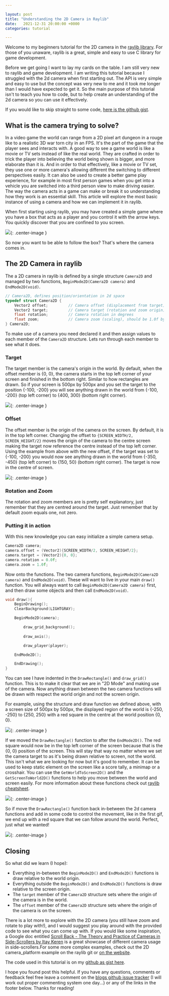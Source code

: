 ```yaml
---

layout: post
title: "Understanding the 2D Camera in Raylib"
date:   2021-12-31 20:00:00 +0000
categories: tutorial

---
```


Welcome to my beginners tutorial for the 2D camera in the [raylib library](https://www.raylib.com/). For those of you unaware, raylib is a great, simple and easy to use C library for game development. 

Before we get going I want to lay my cards on the table. I am still very new to raylib and game development. I am writing this tutorial because I struggled with the 2d camera when first starting out. The API is very simple and easy to use but the concept was very new to me and it took me longer than I would have expected to get it. So the main purpose of this tutorial isn't to teach you how to code, but to help create an understanding of the 2d camera so you can use it effectively. 

If you would like to skip straight to some code, [here is the github gist](https://gist.github.com/ArchieAtkinson/5c5758ad68d5cfd55d40430ca8e9b44d).

## What is the camera trying to solve?
In a video game the world can range from a 2D pixel art dungeon in a rouge like to a realistic 3D war torn city in an FPS. It's the part of the game that the player sees and interacts with. A good way to see a game world is like a movie or TV sets instead of like the real world. They are crafted in order to trick the player into believing the world being shown is bigger, and more elaborate than it is. And in order to that effectively, like a movie or TV set, they use one or more camera's allowing different the switching to different perspectives easily. It can also be used to create a better game play experience, for example in most first person games when you get into a vehicle you are switched into a third person view to make driving easier. The way the camera acts in a game can make or break it so understanding how they work is an essential skill. This article will explore the most basic instance of using a camera and how we can implement it in raylib.

When first starting using raylib, you may have created a simple game where you have a box that acts as a player and you control it with the arrow keys. You quickly discover that you are confined to you screen. 

![](/assets/raylib-2dcamera/NoCamera.gif){: .center-image }

So now you want to be able to follow the box? That's where the camera comes in. 

## The 2D Camera in raylib
The a 2D camera in raylib is defined by a single structure `Camera2D` and managed by two functions, `BeginMode2D(Camera2D camera)` and `EndMode2D(void)`.

```c
// Camera2D, defines position/orientation in 2d space
typedef struct Camera2D {
    Vector2 offset;         // Camera offset (displacement from target)
    Vector2 target;         // Camera target (rotation and zoom origin)
    float rotation;         // Camera rotation in degrees
    float zoom;             // Camera zoom (scaling), should be 1.0f by default
} Camera2D;
```

To make use of a camera you need declared it and then assign values to each member of the `Camera2D` structure. Lets run through each member to see what it does. 

### Target

The target member is the camera's origin in the world. By default, when the offset member is {0, 0}, the camera starts in the top left corner of your screen and finished in the bottom right. Similar to how rectangles are drawn. So if your screen is 500px by 500px and you set the target to the position {-100, -200} you will see anything drawn in the world from {-100, -200} (top left corner) to {400, 300} (bottom right corner). 

![](/assets/raylib-2dcamera/Target.png){: .center-image }


### Offset

The offset member is the origin of the camera on the screen. By default, it is in the top left corner. Changing the offset to `{SCREEN_WIDTH/2, SCREEN_HEIGHT/2}` moves the origin of the camera to the centre screen making the target now reference the centre instead of the top left corner. Using the example from above with the new offset, if the target was set to {-100, -200} you would now see anything drawn in the world from {-350, -450} (top left corner) to {150, 50} (bottom right corner). The target is now in the centre of screen. 

![](/assets/raylib-2dcamera/Offset.png){: .center-image }

### Rotation and Zoom

The rotation and zoom members are is pretty self explanatory, just remember that they are centred around the target. Just remember that by default zoom equals one, not zero. 

### Putting it in action

With this new knowledge you can easy initialize a simple camera setup. 

```c
Camera2D camera;
camera.offset = (Vector2){SCREEN_WIDTH/2, SCREEN_HEIGHT/2};
camera.target = (Vector2){0, 0};
camera.rotation = 0.0f;
camera.zoom = 1.0f;
```
Now onto the functions. The two camera functions, `BeginMode2D(Camera2D camera)` and `EndMode2D(void)`. These will want to live in your main `draw()` function. You will always want to call `BeginMode2D(Camera2D camera)` first, and then draw some objects and then call `EndMode2D(void)`. 

```c
void draw(){
	BeginDrawing();
	ClearBackground(LIGHTGRAY);

	BeginMode2D(camera);

        draw_grid_background();
        
        draw_axis();

        draw_player(player);

	EndMode2D();

	EndDrawing();
}	
```

You can see I have indented in the `DrawRectangle()` and `draw_grid()` function. This is to make it clear that we are in "2D Mode" and making use of the camera. Now anything drawn between the two camera functions will be drawn with respect the world origin and not the screen origin. 

For example, using the structure and draw function we defined above, with a screen size of 500px by 500px, the displayed region of the world is {-250, -250} to {250, 250} with a red square in the centre at the world position {0, 0}. 

![](/assets/raylib-2dcamera/In2DMode.png){: .center-image }

If we moved the `DrawRectangle()` function to after the `EndMode2D()`. The red square would now be in the top left corner of the screen because that is the {0, 0} position of the screen. This will stay that way no matter where we set the camera target to as it's being drawn relative to screen, not the world. This isn't what we are looking for now but it's good to remember. It can be used to keep static element on the screen like a score tally, a minimap or a crosshair. You can use the `GetWorldToScreen2D()` and the `GetScreenToWorld2D()` functions to help you move between the world and screen easily. For more information about these functions check out [raylib cheatsheet](https://www.raylib.com/cheatsheet/cheatsheet.html).

![](/assets/raylib-2dcamera/Out2DMode.png){: .center-image }


So if move the `DrawRectangle()` function back in-between the 2d camera functions and add in some code to control the movement, like in the first gif, we end up with a red square that we can follow around the world. Perfect, just what we wanted! 

![](/assets/raylib-2dcamera/Camera.gif){: .center-image }

## Closing 

So what did we learn (I hope):
- Everything in-between the `BeginMode2D()` and `EndMode2D()` functions is draw relative to the world origin.
- Everything outside the `BeginMode2D()` and `EndMode2D()` functions is draw relative to the screen origin.
- The `target` member of the `Camera2D` structure sets where the origin of the camera is in the world.
- The `offset` member of the `Camera2D` structure sets where the origin of the camera is on the screen. 

There is a lot more to explore with the 2D camera (you still have zoom and rotate to play with!), and I would suggest you play around with the provided code to see what you can come up with. If you would like some inspiration, a Google doc entitled [Scroll Back - The Theory and Practice of Cameras in Side-Scrollers by Itay Keren](https://docs.google.com/document/d/1iNSQIyNpVGHeak6isbP6AHdHD50gs8MNXF1GCf08efg/pub) is a great showcase of different camera usage in side-scrollers.For some more complex examples, check out the 2D camera_platform example on the raylib git or [on the website](https://www.raylib.com/examples.html). 

The code used in this tutorial is on my [github as gist here](https://gist.github.com/ArchieAtkinson/1a34eaedbf95e16eed6dedd374aeb61a).

I hope you found post this helpful. If you have any questions, comments or feedback feel free leave a comment on the [blogs github issue tracker](https://github.com/ArchieAtkinson/archieatkinson.github.io/issues/2) (I will work out proper commenting system one day...) or any of the links in the footer below. Thanks for reading!

